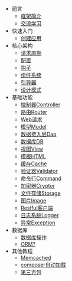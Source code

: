 * 前言
  * [框架简介](/)
  * [交流学习](zh-cn/study.md)
* 快速入门
  * [创建应用](zh-cn/m-v-c.md)
* 核心架构
  * [请求周期](zh-cn/more-pages.md)
  * [配置](zh-cn/cover.md)
  * [钩子](zh-cn/custom-navbar.md)
  * [组件系统](zh-cn/more-pages.md)
  * [引导器](zh-cn/more-pages.md)
  * [设计模式](zh-cn/cover.md)
* 基础功能
  * [控制器Controller](zh-cn/cover.md)
  * [路由Router](zh-cn/cover.md)
  * [Web请求](zh-cn/cover.md)
  * [模型Model](zh-cn/cover.md)
  * [数据接入层Dao](zh-cn/cover.md)
  * [数据库DB](zh-cn/custom-navbar.md)
  * [视图View](zh-cn/custom-navbar.md)
  * [模板HTML](zh-cn/custom-navbar.md)
  * [缓存Cache](zh-cn/cache.md)
  * [验证器Validator](zh-cn/custom-navbar.md)
  * [命令行Command](zh-cn/cover.md)
  * [加密器Cryptor](zh-cn/cover.md)
  * [文件存储Storage](zh-cn/cover.md)
  * [图片Image](zh-cn/cover.md)
  * [Restful客户端](zh-cn/cover.md)
  * [日志系统Logger](zh-cn/cover.md)
  * [异常Exception](zh-cn/cover.md)
* 数据库
  * [数据库操作](zh-cn/more-pages.md)
  * [ORM?](zh-cn/custom-navbar.md)
* 其他教程
  * [Memcached](zh-cn/more-pages.md)
  * [composer自动加载](zh-cn/custom-navbar.md)
  * [第三方包](zh-cn/custom-navbar.md)
